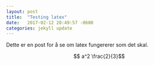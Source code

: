 ```yaml
---
layout: post
title:  "Testing latex"
date:   2017-02-12 20:49:57 -0600
categories: jekyll update
---
```


Dette er en post for å se om latex fungererer som det skal.

$$ a^2 \frac{2}{3}$$

